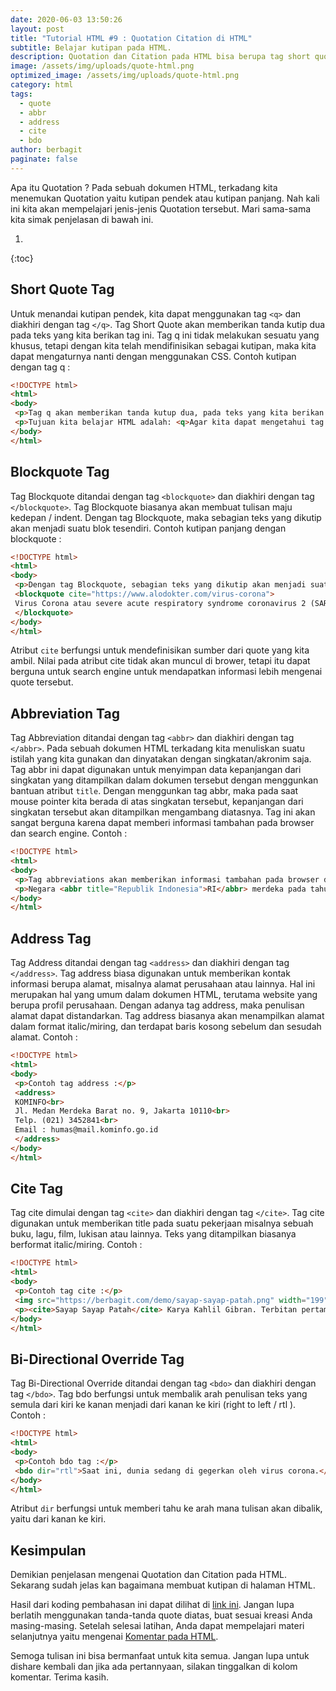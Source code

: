 ```yaml
---
date: 2020-06-03 13:50:26
layout: post
title: "Tutorial HTML #9 : Quotation Citation di HTML"
subtitle: Belajar kutipan pada HTML.
description: Quotation dan Citation pada HTML bisa berupa tag short quote / q, blockquote, abbreviation / abbr, address, cite dan Bi-Directional Override atau bdo.
image: /assets/img/uploads/quote-html.png
optimized_image: /assets/img/uploads/quote-html.png
category: html
tags:
  - quote
  - abbr
  - address
  - cite
  - bdo
author: berbagit
paginate: false
---
```


Apa itu Quotation ? Pada sebuah dokumen HTML, terkadang kita menemukan Quotation yaitu kutipan pendek atau kutipan panjang. Nah kali ini kita akan mempelajari jenis-jenis Quotation tersebut. Mari sama-sama kita simak penjelasan di bawah ini.

1. 
{:toc}

## Short Quote Tag
Untuk menandai kutipan pendek, kita dapat menggunakan tag `<q>` dan diakhiri dengan tag `</q>`. Tag Short Quote akan memberikan tanda kutip dua pada teks yang kita berikan tag ini. Tag q ini tidak melakukan sesuatu yang khusus, tetapi dengan kita telah mendifinisikan sebagai kutipan, maka kita dapat mengaturnya nanti dengan menggunakan CSS. Contoh kutipan dengan tag q :

```html
<!DOCTYPE html>
<html>
<body>
 <p>Tag q akan memberikan tanda kutup dua, pada teks yang kita berikan tag. Contoh :</p>
 <p>Tujuan kita belajar HTML adalah: <q>Agar kita dapat mengetahui tag dan atribut HTML serta dapat membuat website sesuai dengan ketentuan yang berlaku.</q></p>
</body>
</html>
```

## Blockquote Tag
Tag Blockquote ditandai dengan tag `<blockquote>` dan diakhiri dengan tag `</blockquote>`. Tag Blockquote biasanya akan membuat tulisan maju kedepan / indent. Dengan tag Blockquote, maka sebagian teks yang dikutip akan menjadi suatu blok tesendiri. Contoh kutipan panjang dengan blockquote :

```html
<!DOCTYPE html>
<html>
<body>
 <p>Dengan tag Blockquote, sebagian teks yang dikutip akan menjadi suatu blok tesendiri. Contoh :</p>
 <blockquote cite="https://www.alodokter.com/virus-corona">
 Virus Corona atau severe acute respiratory syndrome coronavirus 2 (SARS-CoV-2) adalah virus yang menyerang sistem pernapasan. Penyakit karena infeksi virus ini disebut COVID-19. Virus Corona bisa menyebabkan gangguan pada sistem pernapasan, pneumonia akut, sampai kematian.
 </blockquote>
</body>
</html>
```

Atribut `cite` berfungsi untuk mendefinisikan sumber dari quote yang kita ambil. Nilai pada atribut cite tidak akan muncul di brower, tetapi itu dapat berguna untuk search engine untuk mendapatkan informasi lebih mengenai quote tersebut.

## Abbreviation Tag
Tag Abbreviation ditandai dengan tag `<abbr>` dan diakhiri dengan tag `</abbr>`. Pada sebuah dokumen HTML terkadang kita menuliskan suatu istilah yang kita gunakan dan dinyatakan dengan singkatan/akronim saja. Tag abbr ini dapat digunakan untuk menyimpan data kepanjangan dari singkatan yang ditampilkan dalam dokumen tersebut dengan menggunkan bantuan atribut `title`. Dengan menggunkan tag abbr, maka pada saat mouse pointer kita berada di atas singkatan tersebut, kepanjangan dari singkatan tersebut akan ditampilkan mengambang diatasnya. Tag ini akan sangat berguna karena dapat memberi informasi tambahan pada browser dan search engine. Contoh :

```html
<!DOCTYPE html>
<html>
<body>
 <p>Tag abbreviations akan memberikan informasi tambahan pada browser dan search engine. Contoh :</p>
 <p>Negara <abbr title="Republik Indonesia">RI</abbr> merdeka pada tahun 1945.</p>
</body>
</html>
```

## Address Tag
Tag Address ditandai dengan tag `<address>` dan diakhiri dengan tag `</address>`. Tag address biasa digunakan untuk memberikan kontak informasi berupa alamat, misalnya alamat perusahaan atau lainnya. Hal ini merupakan hal yang umum dalam dokumen HTML, terutama website yang berupa profil perusahaan. Dengan adanya tag address, maka penulisan alamat dapat distandarkan. Tag address biasanya akan menampilkan alamat dalam format italic/miring, dan terdapat baris kosong sebelum dan sesudah alamat. Contoh :

```html
<!DOCTYPE html>
<html>
<body>
 <p>Contoh tag address :</p>
 <address>
 KOMINFO<br>
 Jl. Medan Merdeka Barat no. 9, Jakarta 10110<br>
 Telp. (021) 3452841<br>
 Email : humas@mail.kominfo.go.id
 </address>
</body>
</html>
```

## Cite Tag
Tag cite dimulai dengan tag `<cite>` dan diakhiri dengan tag `</cite>`. Tag cite digunakan untuk memberikan title pada suatu pekerjaan misalnya sebuah buku, lagu, film, lukisan atau lainnya. Teks yang ditampilkan biasanya berformat italic/miring. Contoh :

```html
<!DOCTYPE html>
<html>
<body>
 <p>Contoh tag cite :</p>
 <img src="https://berbagit.com/demo/sayap-sayap-patah.png" width="199" height="320" alt="Sayap Sayap Patah">
 <p><cite>Sayap Sayap Patah</cite> Karya Kahlil Gibran. Terbitan pertama tahun 1912. Penerjemah Indonesia oleh Sapardi Djoko Damono</p>
</body>
</html>
```

## Bi-Directional Override Tag
Tag Bi-Directional Override ditandai dengan tag `<bdo>` dan diakhiri dengan tag `</bdo>`. Tag bdo berfungsi untuk membalik arah penulisan teks yang semula dari kiri ke kanan menjadi dari kanan ke kiri (right to left / rtl ). Contoh :

```html
<!DOCTYPE html>
<html>
<body>
 <p>Contoh bdo tag :</p>
 <bdo dir="rtl">Saat ini, dunia sedang di gegerkan oleh virus corona.</bdo>
</body>
</html>
```

Atribut `dir` berfungsi untuk memberi tahu ke arah mana tulisan akan dibalik, yaitu dari kanan ke kiri.

## Kesimpulan
Demikian penjelasan mengenai Quotation dan Citation pada HTML. Sekarang sudah jelas kan bagaimana membuat kutipan di halaman HTML.

Hasil dari koding pembahasan ini dapat dilihat di [link ini](/demo/html-quote.html). Jangan lupa berlatih menggunakan tanda-tanda quote diatas, buat sesuai kreasi Anda masing-masing. Setelah selesai latihan, Anda dapat mempelajari materi selanjutnya yaitu mengenai [Komentar pada HTML](/komentar-html).

Semoga tulisan ini bisa bermanfaat untuk kita semua. Jangan lupa untuk dishare kembali dan jika ada pertannyaan, silakan tinggalkan di kolom komentar. Terima kasih.